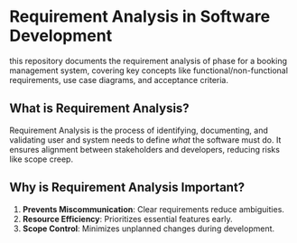 # Requirement Analysis in Software Development 
this repository documents the requirement analysis of phase for a booking management system, covering key concepts like functional/non-functional requirements, use case diagrams, and acceptance criteria.

## What is Requirement Analysis?  
Requirement Analysis is the process of identifying, documenting, and validating user and system needs to define *what* the software must do. It ensures alignment between stakeholders and developers, reducing risks like scope creep.

## Why is Requirement Analysis Important?  
1. **Prevents Miscommunication**: Clear requirements reduce ambiguities.  
2. **Resource Efficiency**: Prioritizes essential features early.  
3. **Scope Control**: Minimizes unplanned changes during development.

